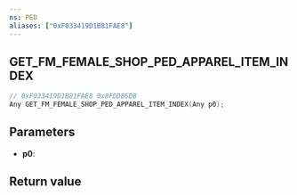 ```yaml
---
ns: PED
aliases: ["0xF033419D1B81FAE8"]
---
```

## GET_FM_FEMALE_SHOP_PED_APPAREL_ITEM_INDEX

```c
// 0xF033419D1B81FAE8 0x8FDDB5DB
Any GET_FM_FEMALE_SHOP_PED_APPAREL_ITEM_INDEX(Any p0);
```

## Parameters
* **p0**: 

## Return value
